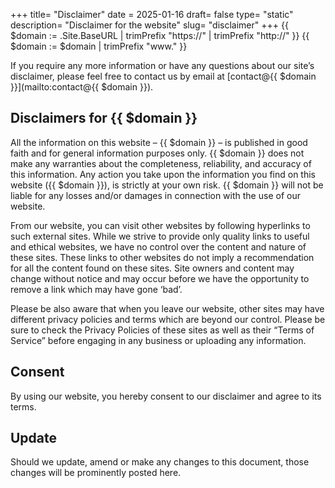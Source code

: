+++
title= "Disclaimer"
date = 2025-01-16
draft= false
type= "static"
description= "Disclaimer for the website"
slug= "disclaimer"
+++
{{ $domain := .Site.BaseURL | trimPrefix "https://" | trimPrefix "http://" }}
{{ $domain := $domain | trimPrefix "www." }}

If you require any more information or have any questions about our site’s disclaimer, please feel free to contact us by email at [contact@{{ $domain }}](mailto:contact@{{ $domain }}).

## Disclaimers for {{ $domain }}
All the information on this website – {{ $domain }} – is published in good faith and for general information purposes only. {{ $domain }} does not make any warranties about the completeness, reliability, and accuracy of this information. Any action you take upon the information you find on this website ({{ $domain }}), is strictly at your own risk. {{ $domain }} will not be liable for any losses and/or damages in connection with the use of our website.

From our website, you can visit other websites by following hyperlinks to such external sites. While we strive to provide only quality links to useful and ethical websites, we have no control over the content and nature of these sites. These links to other websites do not imply a recommendation for all the content found on these sites. Site owners and content may change without notice and may occur before we have the opportunity to remove a link which may have gone ‘bad’.

Please be also aware that when you leave our website, other sites may have different privacy policies and terms which are beyond our control. Please be sure to check the Privacy Policies of these sites as well as their “Terms of Service” before engaging in any business or uploading any information.

## Consent
By using our website, you hereby consent to our disclaimer and agree to its terms.

## Update
Should we update, amend or make any changes to this document, those changes will be prominently posted here.
